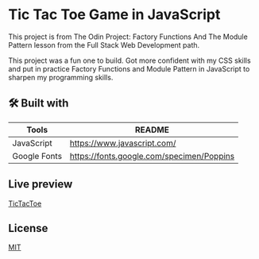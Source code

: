# Tic Tac Toe Game in JavaScript

This project is from The Odin Project: Factory Functions And The Module Pattern lesson from the Full Stack Web Development path.

This project was a fun one to build. Got more confident with my CSS skills and put in practice Factory Functions and Module Pattern in JavaScript to sharpen my programming skills.

## 🛠️ Built with

| Tools        | README                                    |
| ------------ | ----------------------------------------- |
| JavaScript   | https://www.javascript.com/               |
| Google Fonts | https://fonts.google.com/specimen/Poppins |

## Live preview

[TicTacToe](https://kazmonroy.github.io/tic-tac-toe/ "TicTacToe")

## License

[MIT](https://choosealicense.com/licenses/mit/)
